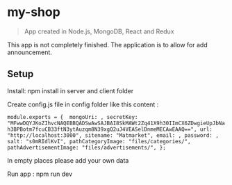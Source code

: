# my-shop

> App created in Node.js, MongoDB, React and Redux

This app is not completely finished. The application is to allow for add announcement.

## Setup

Install:
npm install in server and client folder

Create config.js file in config folder like this content :

`module.exports = { 
  mongoUri: ,
  secretKey: "MFwwDQYJKoZIhvcNAQEBBQADSwAwSAJBAI8SkMAWt2Zq41X9h30IImCX6ZDwgieUpJbNah3BPBotm7fcuCB33ftN3ytAuzqm8N39xgQ2uJ4VEASelDnmeMECAwEAAQ==",
  url: "http://localhost:3000",
  sitename: "Matmarket",
  email: ,
  password: ,
  salt: "s0mRIdlKvI",
  pathCategoryImage: "files/categories/",
  pathAdvertisementImage: "files/advertisements/",
  };`

In empty places please add your own data

Run app :
npm run dev
